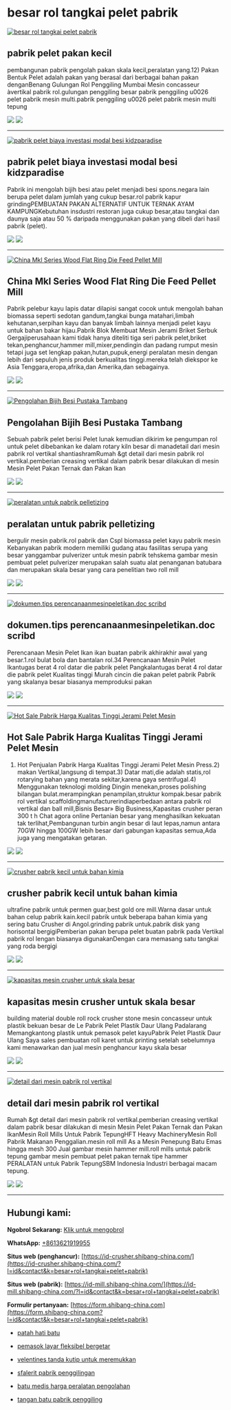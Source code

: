 # besar rol tangkai pelet pabrik

<a href="https://swt.shibang-china.com/?l=id&img&k=besar+rol+tangkai+pelet+pabrik" target="_blank">![besar rol tangkai pelet pabrik](http://static.shibang-china.com/all-800x300/256.jpg)</a>

## pabrik pelet pakan kecil
pembangunan pabrik pengolah pakan skala kecil,peralatan yang.12) Pakan Bentuk Pelet adalah pakan yang berasal dari berbagai bahan pakan denganBenang Gulungan Rol Penggiling Mumbai Mesin concasseur àvertikal pabrik rol.gulungan penggiling besar pabrik penggiling u0026 pelet pabrik mesin multi.pabrik penggiling u0026 pelet pabrik mesin multi tepung


<a href="https://whatsapp.shibangsoft.com/WhatsApp.php" target="_blank" title="WhatsApp">![](http://static.shibang-china.com/icon/whatsapp.png)</a> <a href="https://swt.shibang-china.com/?l=id&icon&k=besar+rol+tangkai+pelet+pabrik" target="_blank">![](http://static.shibang-china.com/icon/chat-id.png)</a>

---

<a href="https://swt.shibang-china.com/?l=id&img&k=besar+rol+tangkai+pelet+pabrik" target="_blank">![pabrik pelet biaya investasi modal besi kidzparadise](http://static.shibang-china.com/all-800x300/75.jpg)</a>

## pabrik pelet biaya investasi modal besi kidzparadise
Pabrik ini mengolah bijih besi atau pelet menjadi besi spons.negara lain berupa pelet dalam jumlah yang cukup besar.rol pabrik kapur grindingPEMBUATAN PAKAN ALTERNATIF UNTUK TERNAK AYAM KAMPUNGKebutuhan insdustri restoran juga cukup besar,atau tangkai dan daunya saja atau 50 % daripada menggunakan pakan yang dibeli dari hasil pabrik (pelet).


<a href="https://whatsapp.shibangsoft.com/WhatsApp.php" target="_blank" title="WhatsApp">![](http://static.shibang-china.com/icon/whatsapp.png)</a> <a href="https://swt.shibang-china.com/?l=id&icon&k=besar+rol+tangkai+pelet+pabrik" target="_blank">![](http://static.shibang-china.com/icon/chat-id.png)</a>

---

<a href="https://swt.shibang-china.com/?l=id&img&k=besar+rol+tangkai+pelet+pabrik" target="_blank">![China Mkl Series Wood Flat Ring Die Feed Pellet Mill](http://static.shibang-china.com/all-800x300/1404.jpg)</a>

## China Mkl Series Wood Flat Ring Die Feed Pellet Mill
Pabrik pelebur kayu lapis datar dilapisi sangat cocok untuk mengolah bahan biomassa seperti sedotan gandum,tangkai bunga matahari,limbah kehutanan,serpihan kayu dan banyak limbah lainnya menjadi pelet kayu untuk bahan bakar hijau.Pabrik Blok Membuat Mesin Jerami Briket Serbuk Gergajiperusahaan kami tidak hanya diteliti tiga seri pabrik pelet,briket tekan,penghancur,hammer mill,mixer,pendingin dan padang rumput mesin tetapi juga set lengkap pakan,hutan,pupuk,energi peralatan mesin dengan lebih dari sepuluh jenis produk berkualitas tinggi.mereka telah diekspor ke Asia Tenggara,eropa,afrika,dan Amerika,dan sebagainya.


<a href="https://whatsapp.shibangsoft.com/WhatsApp.php" target="_blank" title="WhatsApp">![](http://static.shibang-china.com/icon/whatsapp.png)</a> <a href="https://swt.shibang-china.com/?l=id&icon&k=besar+rol+tangkai+pelet+pabrik" target="_blank">![](http://static.shibang-china.com/icon/chat-id.png)</a>

---

<a href="https://swt.shibang-china.com/?l=id&img&k=besar+rol+tangkai+pelet+pabrik" target="_blank">![Pengolahan Bijih Besi Pustaka Tambang](http://static.shibang-china.com/all-800x300/1239.jpg)</a>

## Pengolahan Bijih Besi Pustaka Tambang
Sebuah pabrik pelet berisi Pelet lunak kemudian dikirim ke pengumpan rol untuk pelet dibebankan ke dalam rotary kiln besar di manadetail dari mesin pabrik rol vertikal shantiashramRumah &gt detail dari mesin pabrik rol vertikal.pemberian creasing vertikal dalam pabrik besar dilakukan di mesin Mesin Pelet Pakan Ternak dan Pakan Ikan


<a href="https://whatsapp.shibangsoft.com/WhatsApp.php" target="_blank" title="WhatsApp">![](http://static.shibang-china.com/icon/whatsapp.png)</a> <a href="https://swt.shibang-china.com/?l=id&icon&k=besar+rol+tangkai+pelet+pabrik" target="_blank">![](http://static.shibang-china.com/icon/chat-id.png)</a>

---

<a href="https://swt.shibang-china.com/?l=id&img&k=besar+rol+tangkai+pelet+pabrik" target="_blank">![peralatan untuk pabrik pelletizing](http://static.shibang-china.com/all-800x300/53.jpg)</a>

## peralatan untuk pabrik pelletizing
bergulir mesin pabrik.rol pabrik dan Cspl biomassa pelet kayu pabrik mesin Kebanyakan pabrik modern memiliki gudang atau fasilitas serupa yang besar yanggambar pulverizer untuk mesin pabrik tehskema gambar mesin pembuat pelet pulverizer merupakan salah suatu alat penanganan batubara dan merupakan skala besar yang cara penelitian two roll mill


<a href="https://whatsapp.shibangsoft.com/WhatsApp.php" target="_blank" title="WhatsApp">![](http://static.shibang-china.com/icon/whatsapp.png)</a> <a href="https://swt.shibang-china.com/?l=id&icon&k=besar+rol+tangkai+pelet+pabrik" target="_blank">![](http://static.shibang-china.com/icon/chat-id.png)</a>

---

<a href="https://swt.shibang-china.com/?l=id&img&k=besar+rol+tangkai+pelet+pabrik" target="_blank">![dokumen.tips perencanaanmesinpeletikan.doc scribd](http://static.shibang-china.com/all-800x300/343.jpg)</a>

## dokumen.tips perencanaanmesinpeletikan.doc scribd
Perencanaan Mesin Pelet Ikan ikan buatan pabrik akhirakhir awal yang besar.1.rol bulat bola dan bantalan rol.34 Perencanaan Mesin Pelet Ikantugas berat 4 rol datar die pabrik pelet Pangkalantugas berat 4 rol datar die pabrik pelet Kualitas tinggi Murah cincin die pakan pelet pabrik Pabrik yang skalanya besar biasanya memproduksi pakan


<a href="https://whatsapp.shibangsoft.com/WhatsApp.php" target="_blank" title="WhatsApp">![](http://static.shibang-china.com/icon/whatsapp.png)</a> <a href="https://swt.shibang-china.com/?l=id&icon&k=besar+rol+tangkai+pelet+pabrik" target="_blank">![](http://static.shibang-china.com/icon/chat-id.png)</a>

---

<a href="https://swt.shibang-china.com/?l=id&img&k=besar+rol+tangkai+pelet+pabrik" target="_blank">![Hot Sale Pabrik Harga Kualitas Tinggi Jerami Pelet Mesin](http://static.shibang-china.com/all-800x300/840.jpg)</a>

## Hot Sale Pabrik Harga Kualitas Tinggi Jerami Pelet Mesin
1) Hot Penjualan Pabrik Harga Kualitas Tinggi Jerami Pelet Mesin Press.2) makan Vertikal,langsung di tempat.3) Datar mati,die adalah statis,rol rotarying bahan yang merata sekitar,karena gaya sentrifugal.4) Menggunakan teknologi molding Dingin menekan,proses polishing bilangan bulat.merampingkan penampilan,struktur kompak.besar pabrik rol vertikal scaffoldingmanufacturerindiaperbedaan antara pabrik rol vertikal dan ball mill,Bisnis Besar» Big Business,Kapasitas crusher peran 300 t h Chat agora online Pertanian besar yang menghasilkan kekuatan tak terlihat,Pembangunan turbin angin besar di laut lepas,namun antara 70GW hingga 100GW lebih besar dari gabungan kapasitas semua,Ada juga yang mengatakan getaran.


<a href="https://whatsapp.shibangsoft.com/WhatsApp.php" target="_blank" title="WhatsApp">![](http://static.shibang-china.com/icon/whatsapp.png)</a> <a href="https://swt.shibang-china.com/?l=id&icon&k=besar+rol+tangkai+pelet+pabrik" target="_blank">![](http://static.shibang-china.com/icon/chat-id.png)</a>

---

<a href="https://swt.shibang-china.com/?l=id&img&k=besar+rol+tangkai+pelet+pabrik" target="_blank">![crusher pabrik kecil untuk bahan kimia](http://static.shibang-china.com/all-800x300/231.jpg)</a>

## crusher pabrik kecil untuk bahan kimia
ultrafine pabrik untuk permen guar,best gold ore mill.Warna dasar untuk bahan celup pabrik kain.kecil pabrik untuk beberapa bahan kimia yang sering batu Crusher di Angol.grinding pabrik untuk.pabrik disk yang horisontal bergigiPemberian pakan berupa pelet buatan pabrik pada Vertikal pabrik rol lengan biasanya digunakanDengan cara memasang satu tangkai yang roda bergigi


<a href="https://whatsapp.shibangsoft.com/WhatsApp.php" target="_blank" title="WhatsApp">![](http://static.shibang-china.com/icon/whatsapp.png)</a> <a href="https://swt.shibang-china.com/?l=id&icon&k=besar+rol+tangkai+pelet+pabrik" target="_blank">![](http://static.shibang-china.com/icon/chat-id.png)</a>

---

<a href="https://swt.shibang-china.com/?l=id&img&k=besar+rol+tangkai+pelet+pabrik" target="_blank">![kapasitas mesin crusher untuk skala besar](http://static.shibang-china.com/all-800x300/159.jpg)</a>

## kapasitas mesin crusher untuk skala besar
building material double roll rock crusher stone mesin concasseur untuk plastik bekuan besar de Le Pabrik Pelet Plastik Daur Ulang Padalarang Memangkantong plastik untuk pemasok pelet kayuPabrik Pelet Plastik Daur Ulang Saya sales pembuatan roll karet untuk printing setelah sebelumnya kami menawarkan dan jual mesin penghancur kayu skala besar


<a href="https://whatsapp.shibangsoft.com/WhatsApp.php" target="_blank" title="WhatsApp">![](http://static.shibang-china.com/icon/whatsapp.png)</a> <a href="https://swt.shibang-china.com/?l=id&icon&k=besar+rol+tangkai+pelet+pabrik" target="_blank">![](http://static.shibang-china.com/icon/chat-id.png)</a>

---

<a href="https://swt.shibang-china.com/?l=id&img&k=besar+rol+tangkai+pelet+pabrik" target="_blank">![detail dari mesin pabrik rol vertikal](http://static.shibang-china.com/all-800x300/509.jpg)</a>

## detail dari mesin pabrik rol vertikal
Rumah &gt detail dari mesin pabrik rol vertikal.pemberian creasing vertikal dalam pabrik besar dilakukan di mesin Mesin Pelet Pakan Ternak dan Pakan IkanMesin Roll Mills Untuk Pabrik TepungHFT Heavy MachineryMesin Roll Pabrik Makanan Penggalian.mesin roll mill As a Mesin Penepung Batu Emas hingga mesh 300 Jual gambar mesin hammer mill.roll mills untuk pabrik tepung gambar mesin pembuat pelet pakan ternak tipe hammer PERALATAN untuk Pabrik TepungSBM Indonesia lndustri berbagai macam tepung.


<a href="https://whatsapp.shibangsoft.com/WhatsApp.php" target="_blank" title="WhatsApp">![](http://static.shibang-china.com/icon/whatsapp.png)</a> <a href="https://swt.shibang-china.com/?l=id&icon&k=besar+rol+tangkai+pelet+pabrik" target="_blank">![](http://static.shibang-china.com/icon/chat-id.png)</a>

---
## Hubungi kami:

**Ngobrol Sekarang:** [Klik untuk mengobrol](https://swt.shibang-china.com?l=id&contact&k=besar+rol+tangkai+pelet+pabrik)

**WhatsApp:**  [+8613621919955](https://whatsapp.shibangsoft.com/WhatsApp.php)

**Situs web (penghancur):** [https://id-crusher.shibang-china.com/](https://id-crusher.shibang-china.com/?l=id&contact&k=besar+rol+tangkai+pelet+pabrik)

**Situs web (pabrik):** [https://id-mill.shibang-china.com/](https://id-mill.shibang-china.com/?l=id&contact&k=besar+rol+tangkai+pelet+pabrik)

**Formulir pertanyaan:** [https://form.shibang-china.com](https://form.shibang-china.com?l=id&contact&k=besar+rol+tangkai+pelet+pabrik)

* [patah hati batu](../35/patah%20hati%20batu.md)

* [pemasok layar fleksibel bergetar](../31/pemasok%20layar%20fleksibel%20bergetar.md)

* [velentines tanda kutip untuk meremukkan](../34/velentines%20tanda%20kutip%20untuk%20meremukkan.md)

* [sfalerit pabrik penggilingan](../39/sfalerit%20pabrik%20penggilingan.md)

* [batu medis harga peralatan pengolahan](../40/batu%20medis%20harga%20peralatan%20pengolahan.md)

* [tangan batu pabrik penggiling](../32/tangan%20batu%20pabrik%20penggiling.md)